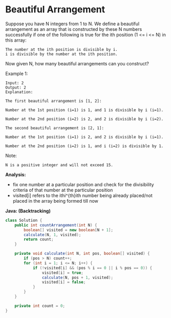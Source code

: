 # Beautiful Arrangement

Suppose you have N integers from 1 to N. We define a beautiful arrangement as an array that is constructed by these N numbers successfully if one of the following is true for the ith position (1 <= i <= N) in this array:

    The number at the ith position is divisible by i.
    i is divisible by the number at the ith position.

Now given N, how many beautiful arrangements can you construct?

Example 1:

    Input: 2
    Output: 2
    Explanation:

    The first beautiful arrangement is [1, 2]:

    Number at the 1st position (i=1) is 1, and 1 is divisible by i (i=1).

    Number at the 2nd position (i=2) is 2, and 2 is divisible by i (i=2).

    The second beautiful arrangement is [2, 1]:

    Number at the 1st position (i=1) is 2, and 2 is divisible by i (i=1).

    Number at the 2nd position (i=2) is 1, and i (i=2) is divisible by 1.

Note:

    N is a positive integer and will not exceed 15.

**Analysis:**

- fix one number at a particular position and check for the divisibility criteria of that number at the particular position
- visited[i] refers to the ithi^{th}i​th​​ number being already placed/not placed in the array being formed till now

**Java: (Backtracking)**
```java
class Solution {
    public int countArrangement(int N) {
        boolean[] visited = new boolean[N + 1];
        calculate(N, 1, visited);
        return count;
    }

    private void calculate(int N, int pos, boolean[] visited) {
        if (pos > N) count++;
        for (int i = 1; i <= N; i++) {
            if (!visited[i] && (pos % i == 0 || i % pos == 0)) {
                visited[i] = true;
                calculate(N, pos + 1, visited);
                visited[i] = false;
            }
        }
    }

    private int count = 0;
}
```
